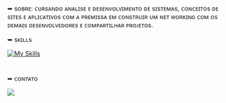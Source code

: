 ➥ sᴏʙʀᴇ: ᴄᴜʀsᴀɴᴅᴏ ᴀɴᴀʟɪsᴇ ᴇ ᴅᴇsᴇɴᴠᴏʟᴠɪᴍᴇɴᴛᴏ ᴅᴇ sɪsᴛᴇᴍᴀs, ᴄᴏɴᴄᴇɪᴛᴏs ᴅᴇ sɪᴛᴇs ᴇ ᴀᴘʟɪᴄᴀᴛɪᴠᴏs ᴄᴏᴍ ᴀ ᴘʀᴇᴍɪssᴀ ᴇᴍ ᴄᴏɴsᴛʀᴜɪʀ ᴜᴍ ɴᴇᴛ ᴡᴏʀᴋɪɴɢ ᴄᴏᴍ ᴏs ᴅᴇᴍᴀɪs ᴅᴇsᴇɴᴠᴏʟᴠᴇᴅᴏʀᴇs ᴇ ᴄᴏᴍᴘᴀʀᴛɪʟʜᴀʀ ᴘʀᴏᴊᴇᴛᴏs. 
  

➥ sᴋɪʟʟs 

[![My Skills](https://skillicons.dev/icons?i=js,html,css,git,nodejs)](https://skillicons.dev)</p>

# 
➥ ᴄᴏɴᴛᴀᴛᴏ

<a href="https://www.linkedin.com/in/wandson-jos%C3%A9-marques/" target="_blank"><img src="https://img.shields.io/badge/LinkedIn-0077B5?style=for-the-badge&logo=linkedin&logoColor=white" target="_blank"></a>   
</div>
